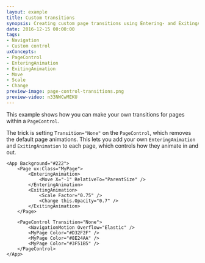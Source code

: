 ```yaml
---
layout: example
title: Custom transitions
synopsis: Creating custom page transitions using Entering- and ExitingAnimation
date: 2016-12-15 00:00:00
tags:
- Navigation
- Custom control
uxConcepts:
- PageControl
- EnteringAnimation
- ExitingAnimation
- Move
- Scale
- Change
preview-image: page-control-transitions.png
preview-video: n33NWCwMEKU
---
```

This example shows how you can make your own transitions for pages within a `PageControl`.

The trick is setting `Transition="None"` on the `PageControl`, which removes the default page animations.
This lets you add your own `EnteringAnimation` and `ExitingAnimation` to each page, which controls how they animate in and out.

```
<App Background="#222">
	<Page ux:Class="MyPage">
		<EnteringAnimation>
			<Move X="-1" RelativeTo="ParentSize" />
		</EnteringAnimation>
		<ExitingAnimation>
			<Scale Factor="0.75" />
			<Change this.Opacity="0.7" />
		</ExitingAnimation>
	</Page>
	
	<PageControl Transition="None">
		<NavigationMotion Overflow="Elastic" />
		<MyPage Color="#D32F2F" />
		<MyPage Color="#8E24AA" />
		<MyPage Color="#3F51B5" />
	</PageControl>
</App>
```
